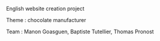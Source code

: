 <p>English website creation project</p>
<p>Theme : chocolate manufacturer </p>
<p>Team : Manon Goasguen, Baptiste Tutellier, Thomas Pronost</p>

